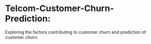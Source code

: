 # Telcom-Customer-Churn-Prediction:
Exploring the factors contributing to customer churn and prediction of customer churn.
